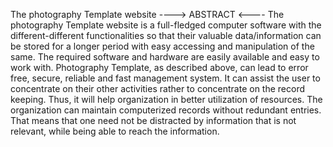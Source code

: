 The photography Template website
   ----> ABSTRACT <----
The photography Template website is a full-fledged computer software with the different-different
functionalities so that their valuable data/information can be stored for a longer period with easy
accessing and manipulation of the same. The required software and hardware are easily available and
easy to work with.
Photography Template, as described above, can lead to error free, secure, reliable and fast
management system. It can assist the user to concentrate on their other activities rather to concentrate
on the record keeping. Thus, it will help organization in better utilization of resources. The
organization can maintain computerized records without redundant entries. That means that one need
not be distracted by information that is not relevant, while being able to reach the information.
